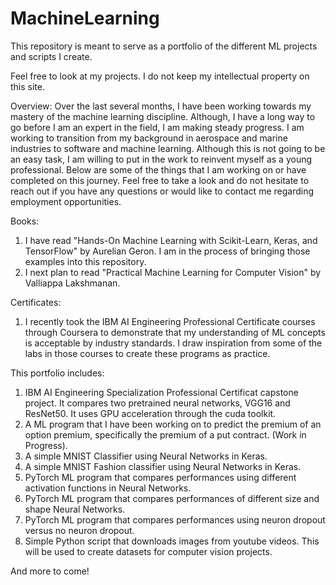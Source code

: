 # MachineLearning
This repository is meant to serve as a portfolio of the different ML projects and scripts I create.

Feel free to look at my projects. I do not keep my intellectual property on this site.

Overview:
Over the last several months, I have been working towards my mastery of the machine learning discipline. Although, I have a long way to go before I am an expert in the field, I am making steady progress. I am working to transition from my background in aerospace and marine industries to software and machine learning. Although this is not going to be an easy task, I am willing to put in the work to reinvent myself as a young professional. Below are some of the things that I am working on or have completed on this journey. Feel free to take a look and do not hesitate to reach out if you have any questions or would like to contact me regarding employment opportunities. 

Books:
  1) I have read "Hands-On Machine Learning with Scikit-Learn, Keras, and TensorFlow" by Aurelian Geron. I am in the process of bringing those examples into this    repository.
  2) I next plan to read "Practical Machine Learning for Computer Vision" by Valliappa Lakshmanan.

Certificates:
  1) I recently took the IBM AI Engineering Professional Certificate courses through Coursera to demonstrate that my understanding of ML concepts is acceptable by 
  industry standards. I draw inspiration from some of the labs in those courses to create these programs as practice. 

This portfolio includes:
  1) IBM AI Engineering Specialization Professional Certificat capstone project. It compares two pretrained neural networks, VGG16 and ResNet50. It uses GPU         acceleration through the cuda toolkit.
  2) A ML program that I have been working on to predict the premium of an option premium, specifically the premium of a put contract. (Work in Progress).
  3) A simple MNIST Classifier using Neural Networks in Keras.
  4) A simple MNIST Fashion classifier using Neural Networks in Keras.
  5) PyTorch ML program that compares performances using different activation functions in Neural Networks. 
  6) PyTorch ML program that compares performances of different size and shape Neural Networks. 
  7) PyTorch ML program that compares performances using neuron dropout versus no neuron dropout. 
  8) Simple Python script that downloads images from youtube videos. This will be used to create datasets for computer vision projects.
  
  And more to come!
